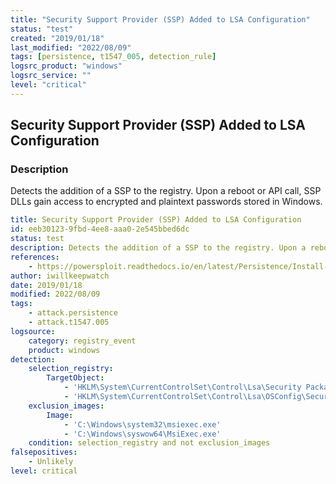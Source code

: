 ```yaml
---
title: "Security Support Provider (SSP) Added to LSA Configuration"
status: "test"
created: "2019/01/18"
last_modified: "2022/08/09"
tags: [persistence, t1547_005, detection_rule]
logsrc_product: "windows"
logsrc_service: ""
level: "critical"
---
```


## Security Support Provider (SSP) Added to LSA Configuration

### Description

Detects the addition of a SSP to the registry. Upon a reboot or API call, SSP DLLs gain access to encrypted and plaintext passwords stored in Windows.

```yml
title: Security Support Provider (SSP) Added to LSA Configuration
id: eeb30123-9fbd-4ee8-aaa0-2e545bbed6dc
status: test
description: Detects the addition of a SSP to the registry. Upon a reboot or API call, SSP DLLs gain access to encrypted and plaintext passwords stored in Windows.
references:
    - https://powersploit.readthedocs.io/en/latest/Persistence/Install-SSP/
author: iwillkeepwatch
date: 2019/01/18
modified: 2022/08/09
tags:
    - attack.persistence
    - attack.t1547.005
logsource:
    category: registry_event
    product: windows
detection:
    selection_registry:
        TargetObject:
            - 'HKLM\System\CurrentControlSet\Control\Lsa\Security Packages'
            - 'HKLM\System\CurrentControlSet\Control\Lsa\OSConfig\Security Packages'
    exclusion_images:
        Image:
            - 'C:\Windows\system32\msiexec.exe'
            - 'C:\Windows\syswow64\MsiExec.exe'
    condition: selection_registry and not exclusion_images
falsepositives:
    - Unlikely
level: critical

```
